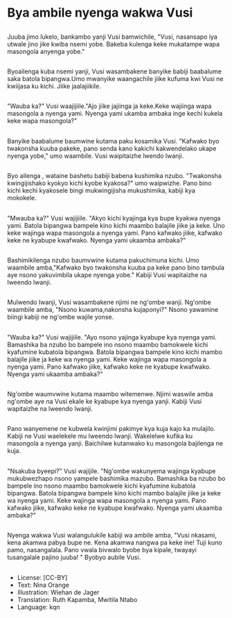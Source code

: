# Bya ambile nyenga wakwa Vusi

##
Juuba jimo lukelo, bankambo yanji Vusi bamwichile, "Vusi, nasansapo iya utwale jino jike kwiba nsemi yobe. Bakeba kulenga keke mukatampe wapa masongola anyenga yobe."

##
Byoailenga kuba nsemi yanji, Vusi wasambakene banyike babiji baabalume saka batola bipangwa.Umo mwanyike waangachile jiike kufuma kwi Vusi ne kwiijasa ku kichi. Jiike jaalajiikile.

##
"Wauba ka?" Vusi waajijiile."Ajo jiike jajiinga ja keke.Keke wajiinga wapa masongola a nyenga yami. Nyenga yami ukamba ambaka inge kechi kukela keke wapa masongola?"

##
Banyike baabalume baumwine kutama paku kosamika Vusi. "Kafwako byo twakonsha kuuba pakeke, pano senda kano kakichi kakwendelako ukape nyenga yobe," umo waambile. Vusi waipitaizhe lwendo lwanji.

##
Byo ailenga , wataine bashetu babiji babena kushimika nzubo. "Twakonsha kwingijishako kyokyo kichi kyobe kyakosa?" umo waipwizhe. Pano bino kichi kechi kyakosele bingi mukwingijisha mukushimika, kabiji kya mokokele.

##
"Mwauba ka?" Vusi wajijiile. "Akyo kichi kyajinga kya bupe kyakwa nyenga yami. Batola bipangwa bampele kino kichi maambo balajile jiike ja keke. Uno keke wajinga wapa masongola a nyenga yami. Pano kafwako jiike, kafwako keke ne kyabupe kwafwako. Nyenga yami ukaamba ambaka?"

##
Bashimikilenga nzubo baumvwine kutama pakuchimuna kichi. Umo waambile amba,"Kafwako byo twakonsha kuuba pa keke pano bino tambula aye nsono yakuvimbila ukape nyenga yobe." Kabiji Vusi wapitaizhe na lweendo lwanji.

##
Mulwendo lwanji, Vusi wasambakene njimi ne ng'ombe wanji. Ng'ombe waambile amba, "Nsono kuwama,nakonsha kujaponyi?" Nsono yawamine biingi kabiji ne ng'ombe wajile yonse.

##
"Wauba ka?" Vusi wajijiile. "Ayo nsono yajinga kyabupe kya nyenga yami. Bamashika ba nzubo bo bampele ino nsono maambo bamokwele kichi kyafumine kubatola bipangwa. Batola bipangwa bampele kino kichi mambo balajile jiike ja keke wa nyenga yami. Keke wajinga wapa masongola a nyenga yami. Pano kafwako jiike, kafwako keke ne kyabupe kwafwako. Nyenga yami ukaamba ambaka?"

##
Ng'ombe waumvwine kutama maambo witemenwe. Njimi waswile amba ng'ombe aye na Vusi ekale ke kyabupe kya nyenga yanji. Kabiji Vusi wapitaizhe na lweendo lwanji.

##
Pano wanyemene ne kubwela kwinjimi pakimye kya kuja kajo ka mulajilo. Kabiji ne Vusi waelekele mu lweendo lwanji. Wakelelwe kufika ku masongola a nyenga yanji. Baichilwe kutanwako ku masongola bajilenga ne kuja.

##
"Nsakuba byeepi?" Vusi wajijile. "Ng'ombe wakunyema wajinga kyabupe mukubwezhapo nsono yampele bashimika mazubo. Bamashika ba nzubo bo bampele ino nsono maambo bamokwele kichi kyafumine kubatola bipangwa. Batola bipangwa bampele kino kichi mambo balajile jiike ja keke wa nyenga yami. Keke wajinga wapa masongola a nyenga yami. Pano kafwako jiike, kafwako keke ne kyabupe kwafwako. Nyenga yami ukaamba ambaka?"

##
Nyenga wakwa Vusi walangulukile kabiji wa ambile amba, "Vusi nkasami, kena akamwa pabya bupe ne. Kena akamwa nangwa pa keke ine! Tuji kuno pamo, nasangalala. Pano vwala bivwalo byobe bya kipale, twayayi tusangalale pajino juuba! " Byobyo aubile Vusi.

##
* License: [CC-BY]
* Text: Nina Orange
* Illustration: Wiehan de Jager
* Translation: Ruth Kapamba, Mwitila Ntabo
* Language: kqn
